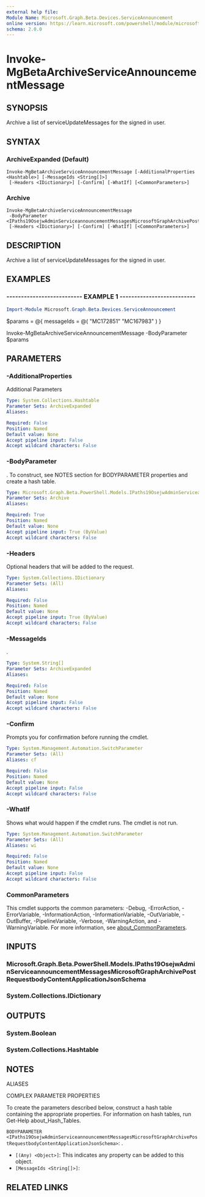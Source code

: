 ```yaml
---
external help file:
Module Name: Microsoft.Graph.Beta.Devices.ServiceAnnouncement
online version: https://learn.microsoft.com/powershell/module/microsoft.graph.beta.devices.serviceannouncement/invoke-mgbetaarchiveserviceannouncementmessage
schema: 2.0.0
---
```


# Invoke-MgBetaArchiveServiceAnnouncementMessage

## SYNOPSIS
Archive a list of serviceUpdateMessages for the signed in user.

## SYNTAX

### ArchiveExpanded (Default)
```
Invoke-MgBetaArchiveServiceAnnouncementMessage [-AdditionalProperties <Hashtable>] [-MessageIds <String[]>]
 [-Headers <IDictionary>] [-Confirm] [-WhatIf] [<CommonParameters>]
```

### Archive
```
Invoke-MgBetaArchiveServiceAnnouncementMessage
 -BodyParameter <IPaths19OsejwAdminServiceannouncementMessagesMicrosoftGraphArchivePostRequestbodyContentApplicationJsonSchema>
 [-Headers <IDictionary>] [-Confirm] [-WhatIf] [<CommonParameters>]
```

## DESCRIPTION
Archive a list of serviceUpdateMessages for the signed in user.

## EXAMPLES

### -------------------------- EXAMPLE 1 --------------------------
```powershell
Import-Module Microsoft.Graph.Beta.Devices.ServiceAnnouncement
```

$params = @{
	messageIds = @(
		"MC172851"
		"MC167983"
	)
}

Invoke-MgBetaArchiveServiceAnnouncementMessage -BodyParameter $params

## PARAMETERS

### -AdditionalProperties
Additional Parameters

```yaml
Type: System.Collections.Hashtable
Parameter Sets: ArchiveExpanded
Aliases:

Required: False
Position: Named
Default value: None
Accept pipeline input: False
Accept wildcard characters: False
```

### -BodyParameter
.
To construct, see NOTES section for BODYPARAMETER properties and create a hash table.

```yaml
Type: Microsoft.Graph.Beta.PowerShell.Models.IPaths19OsejwAdminServiceannouncementMessagesMicrosoftGraphArchivePostRequestbodyContentApplicationJsonSchema
Parameter Sets: Archive
Aliases:

Required: True
Position: Named
Default value: None
Accept pipeline input: True (ByValue)
Accept wildcard characters: False
```

### -Headers
Optional headers that will be added to the request.

```yaml
Type: System.Collections.IDictionary
Parameter Sets: (All)
Aliases:

Required: False
Position: Named
Default value: None
Accept pipeline input: True (ByValue)
Accept wildcard characters: False
```

### -MessageIds
.

```yaml
Type: System.String[]
Parameter Sets: ArchiveExpanded
Aliases:

Required: False
Position: Named
Default value: None
Accept pipeline input: False
Accept wildcard characters: False
```

### -Confirm
Prompts you for confirmation before running the cmdlet.

```yaml
Type: System.Management.Automation.SwitchParameter
Parameter Sets: (All)
Aliases: cf

Required: False
Position: Named
Default value: None
Accept pipeline input: False
Accept wildcard characters: False
```

### -WhatIf
Shows what would happen if the cmdlet runs.
The cmdlet is not run.

```yaml
Type: System.Management.Automation.SwitchParameter
Parameter Sets: (All)
Aliases: wi

Required: False
Position: Named
Default value: None
Accept pipeline input: False
Accept wildcard characters: False
```

### CommonParameters
This cmdlet supports the common parameters: -Debug, -ErrorAction, -ErrorVariable, -InformationAction, -InformationVariable, -OutVariable, -OutBuffer, -PipelineVariable, -Verbose, -WarningAction, and -WarningVariable. For more information, see [about_CommonParameters](http://go.microsoft.com/fwlink/?LinkID=113216).

## INPUTS

### Microsoft.Graph.Beta.PowerShell.Models.IPaths19OsejwAdminServiceannouncementMessagesMicrosoftGraphArchivePostRequestbodyContentApplicationJsonSchema

### System.Collections.IDictionary

## OUTPUTS

### System.Boolean

### System.Collections.Hashtable

## NOTES

ALIASES

COMPLEX PARAMETER PROPERTIES

To create the parameters described below, construct a hash table containing the appropriate properties. For information on hash tables, run Get-Help about_Hash_Tables.


`BODYPARAMETER <IPaths19OsejwAdminServiceannouncementMessagesMicrosoftGraphArchivePostRequestbodyContentApplicationJsonSchema>`: .
  - `[(Any) <Object>]`: This indicates any property can be added to this object.
  - `[MessageIds <String[]>]`: 

## RELATED LINKS

